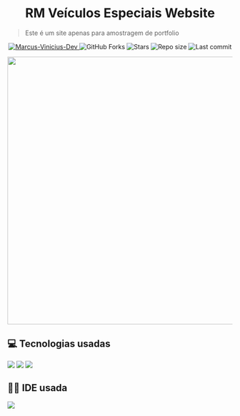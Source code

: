 <h1 align="center">RM Veículos Especiais Website</h1> 

> Este é um site apenas para amostragem de portfolio

<p align="center">
<a href="https://www.linkedin.com/in/marcus-vinicius-celião-da-silva-047556255/">
<img alt="Marcus-Vinicius-Dev" src="https://img.shields.io/badge/-MarcusViniciusDev-7FFF00?style=flat&logo=Linkedin&logoColor=white" />
</a>
  
<img alt="GitHub Forks" src="https://img.shields.io/github/forks/Marcus-Vinicius-Dev/Site-rm-veiculos-especiais?color=success" />
  
<img alt="Stars" src="https://img.shields.io/github/stars/Marcus-Vinicius-Dev/Site-Spotfy-apenas-layout-de-estudo?color=success" />

  
<img alt="Repo size" src="https://img.shields.io/github/repo-size/Marcus-Vinicius-Dev/Site-Spotfy-apenas-layout-de-estudo?color=success" />
  
  
<img alt="Last commit" src="https://img.shields.io/github/last-commit/Marcus-Vinicius-Dev/Site-Spotfy-apenas-layout-de-estudo?color=success" />
</p>


<div align="center">
<img src="https://github.com/Marcus-Vinicius-Dev/Marcus-Vinicius-Dev/blob/main/images/spotify-full-page.png" width="600">
</div>

## 💻 Tecnologias usadas

  <img src="https://img.shields.io/badge/HTML5-FF3300?style=for-the-badge&logo=html5&logoColor=white"> 
  <img src="https://img.shields.io/badge/CSS3-0066FF?style=for-the-badge&logo=css3&logoColor=white">
  <img src="https://img.shields.io/badge/Bootstrap-993399?style=for-the-badge&logo=bootstrap&logoColor=white">

## 👩‍💻 IDE usada

  <img src="https://img.shields.io/badge/Visual_Studio_Code-0078D4?style=for-the-badge&logo=visual%20studio%20code&logoColor=white">
